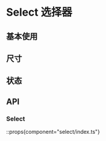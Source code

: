 # Select 选择器

## 基本使用

<demo react="select/demo/base.tsx" />

## 尺寸

<demo react="select/demo/size.tsx" />

## 状态

<demo react="select/demo/theme.tsx" />

## API

### Select

::props{component="select/index.ts"}
